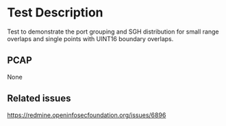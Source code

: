 # Test Description

Test to demonstrate the port grouping and SGH distribution for small range
overlaps and single points with UINT16 boundary overlaps.

## PCAP

None

## Related issues

https://redmine.openinfosecfoundation.org/issues/6896
